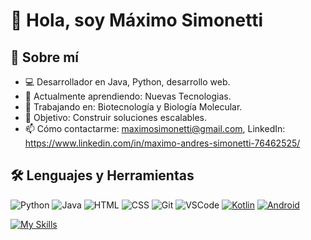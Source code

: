 

# 👋 Hola, soy Máximo Simonetti

## 🚀 Sobre mí
- 💻 Desarrollador en Java, Python, desarrollo web.
- 🌱 Actualmente aprendiendo: Nuevas Tecnologias.
- 🔭 Trabajando en: Biotecnología y Biología Molecular.
- 🎯 Objetivo: Construir soluciones escalables.
- 📫 Cómo contactarme: maximosimonetti@gmail.com, LinkedIn: https://www.linkedin.com/in/maximo-andres-simonetti-76462525/

## 🛠️ Lenguajes y Herramientas
![Python](https://img.shields.io/badge/-Python-3776AB?style=flat-square&logo=python&logoColor=white)
![Java](https://img.shields.io/badge/-Java-007396?style=flat-square&logo=java&logoColor=white)
![HTML](https://img.shields.io/badge/-HTML5-E34F26?style=flat-square&logo=html5&logoColor=white)
![CSS](https://img.shields.io/badge/-CSS3-1572B6?style=flat-square&logo=css3&logoColor=white)
![Git](https://img.shields.io/badge/-Git-F05032?style=flat-square&logo=git&logoColor=white)
![VSCode](https://img.shields.io/badge/-VS%20Code-007ACC?style=flat-square&logo=visual-studio-code&logoColor=white)
[![Kotlin](https://img.shields.io/badge/-Kotlin-7F52FF?style=flat-square&logo=kotlin&logoColor=white)](https://kotlinlang.org/)
[![Android](https://img.shields.io/badge/-Android-3DDC84?style=flat-square&logo=android&logoColor=white)](https://developer.android.com/)


[![My Skills](https://skillicons.dev/icons?i=py,java,js,bootstrap,css,html,github,kotlin,androidstudio&theme=light)](https://skillicons.dev)







